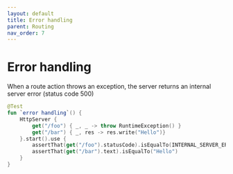 ```yaml
---
layout: default
title: Error handling
parent: Routing
nav_order: 7
---
```


# Error handling
When a route action throws an exception, the server returns an internal server error (status code 500)

```kotlin
@Test
fun `error handling`() {
    HttpServer {
        get("/foo") { _, _ -> throw RuntimeException() }
        get("/bar") { _, res -> res.write("Hello")}
    }.start().use {
        assertThat(get("/foo").statusCode).isEqualTo(INTERNAL_SERVER_ERROR_500)
        assertThat(get("/bar").text).isEqualTo("Hello")
    }
}
```
